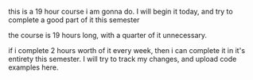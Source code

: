 this is a 19 hour course i am gonna do. I will begin it today, and try to complete a good part of it this semester

the course is 19 hours long, with a quarter of it unnecessary.

if i complete 2 hours worth of it every week, then i can complete it in it's entirety this semester. I will try to track my changes, and upload code examples here. 